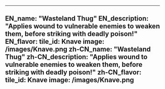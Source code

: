 ---

EN_name: "Wasteland Thug"
EN_description: "Applies wound to vulnerable enemies to weaken them, before striking with deadly poison!"
EN_flavor: 
tile_id: Knave
image: /images/Knave.png
zh-CN_name: "Wasteland Thug"
zh-CN_description: "Applies wound to vulnerable enemies to weaken them, before striking with deadly poison!"
zh-CN_flavor: 
tile_id: Knave
image: /images/Knave.png
---